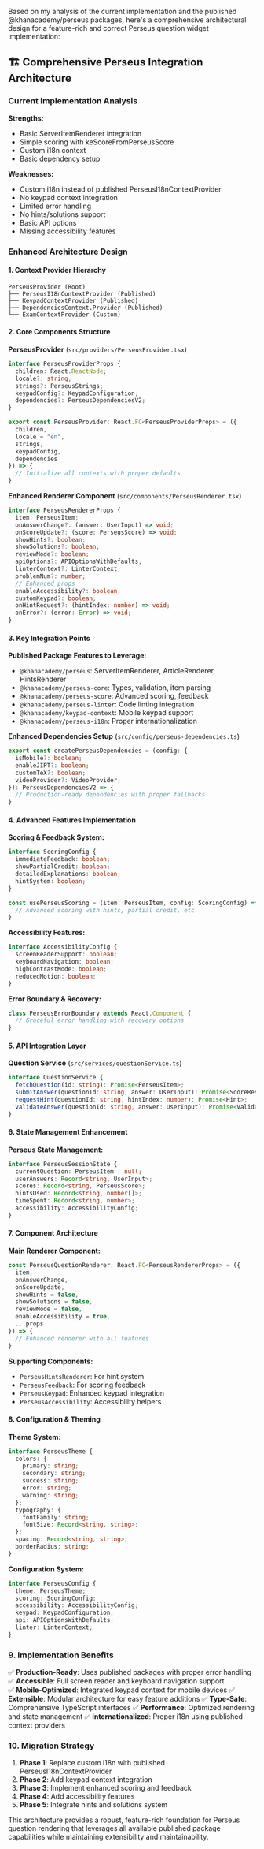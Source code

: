 Based on my analysis of the current implementation and the published @khanacademy/perseus packages, here's a comprehensive architectural design for a feature-rich and correct Perseus question widget implementation:

## 🏗️ **Comprehensive Perseus Integration Architecture**

### **Current Implementation Analysis**

**Strengths:**
- Basic ServerItemRenderer integration
- Simple scoring with keScoreFromPerseusScore
- Custom i18n context
- Basic dependency setup

**Weaknesses:**
- Custom i18n instead of published PerseusI18nContextProvider
- No keypad context integration
- Limited error handling
- No hints/solutions support
- Basic API options
- Missing accessibility features

### **Enhanced Architecture Design**

#### **1. Context Provider Hierarchy**
```
PerseusProvider (Root)
├── PerseusI18nContextProvider (Published)
├── KeypadContextProvider (Published)
├── DependenciesContext.Provider (Published)
└── ExamContextProvider (Custom)
```

#### **2. Core Components Structure**

**PerseusProvider** (`src/providers/PerseusProvider.tsx`)
```typescript
interface PerseusProviderProps {
  children: React.ReactNode;
  locale?: string;
  strings?: PerseusStrings;
  keypadConfig?: KeypadConfiguration;
  dependencies?: PerseusDependenciesV2;
}

export const PerseusProvider: React.FC<PerseusProviderProps> = ({
  children,
  locale = "en",
  strings,
  keypadConfig,
  dependencies
}) => {
  // Initialize all contexts with proper defaults
}
```

**Enhanced Renderer Component** (`src/components/PerseusRenderer.tsx`)
```typescript
interface PerseusRendererProps {
  item: PerseusItem;
  onAnswerChange?: (answer: UserInput) => void;
  onScoreUpdate?: (score: PerseusScore) => void;
  showHints?: boolean;
  showSolutions?: boolean;
  reviewMode?: boolean;
  apiOptions?: APIOptionsWithDefaults;
  linterContext?: LinterContext;
  problemNum?: number;
  // Enhanced props
  enableAccessibility?: boolean;
  customKeypad?: boolean;
  onHintRequest?: (hintIndex: number) => void;
  onError?: (error: Error) => void;
}
```

#### **3. Key Integration Points**

**Published Package Features to Leverage:**
- `@khanacademy/perseus`: ServerItemRenderer, ArticleRenderer, HintsRenderer
- `@khanacademy/perseus-core`: Types, validation, item parsing
- `@khanacademy/perseus-score`: Advanced scoring, feedback
- `@khanacademy/perseus-linter`: Code linting integration
- `@khanacademy/keypad-context`: Mobile keypad support
- `@khanacademy/perseus-i18n`: Proper internationalization

**Enhanced Dependencies Setup** (`src/config/perseus-dependencies.ts`)
```typescript
export const createPerseusDependencies = (config: {
  isMobile?: boolean;
  enableJIPT?: boolean;
  customTeX?: boolean;
  videoProvider?: VideoProvider;
}): PerseusDependenciesV2 => {
  // Production-ready dependencies with proper fallbacks
}
```

#### **4. Advanced Features Implementation**

**Scoring & Feedback System:**
```typescript
interface ScoringConfig {
  immediateFeedback: boolean;
  showPartialCredit: boolean;
  detailedExplanations: boolean;
  hintSystem: boolean;
}

const usePerseusScoring = (item: PerseusItem, config: ScoringConfig) => {
  // Advanced scoring with hints, partial credit, etc.
}
```

**Accessibility Features:**
```typescript
interface AccessibilityConfig {
  screenReaderSupport: boolean;
  keyboardNavigation: boolean;
  highContrastMode: boolean;
  reducedMotion: boolean;
}
```

**Error Boundary & Recovery:**
```typescript
class PerseusErrorBoundary extends React.Component {
  // Graceful error handling with recovery options
}
```

#### **5. API Integration Layer**

**Question Service** (`src/services/questionService.ts`)
```typescript
interface QuestionService {
  fetchQuestion(id: string): Promise<PerseusItem>;
  submitAnswer(questionId: string, answer: UserInput): Promise<ScoreResult>;
  requestHint(questionId: string, hintIndex: number): Promise<Hint>;
  validateAnswer(questionId: string, answer: UserInput): Promise<ValidationResult>;
}
```

#### **6. State Management Enhancement**

**Perseus State Management:**
```typescript
interface PerseusSessionState {
  currentQuestion: PerseusItem | null;
  userAnswers: Record<string, UserInput>;
  scores: Record<string, PerseusScore>;
  hintsUsed: Record<string, number[]>;
  timeSpent: Record<string, number>;
  accessibility: AccessibilityConfig;
}
```

#### **7. Component Architecture**

**Main Renderer Component:**
```typescript
const PerseusQuestionRenderer: React.FC<PerseusRendererProps> = ({
  item,
  onAnswerChange,
  onScoreUpdate,
  showHints = false,
  showSolutions = false,
  reviewMode = false,
  enableAccessibility = true,
  ...props
}) => {
  // Enhanced renderer with all features
}
```

**Supporting Components:**
- `PerseusHintsRenderer`: For hint system
- `PerseusFeedback`: For scoring feedback
- `PerseusKeypad`: Enhanced keypad integration
- `PerseusAccessibility`: Accessibility helpers

#### **8. Configuration & Theming**

**Theme System:**
```typescript
interface PerseusTheme {
  colors: {
    primary: string;
    secondary: string;
    success: string;
    error: string;
    warning: string;
  };
  typography: {
    fontFamily: string;
    fontSize: Record<string, string>;
  };
  spacing: Record<string, string>;
  borderRadius: string;
}
```

**Configuration System:**
```typescript
interface PerseusConfig {
  theme: PerseusTheme;
  scoring: ScoringConfig;
  accessibility: AccessibilityConfig;
  keypad: KeypadConfiguration;
  api: APIOptionsWithDefaults;
  linter: LinterContext;
}
```

### **9. Implementation Benefits**

✅ **Production-Ready**: Uses published packages with proper error handling
✅ **Accessible**: Full screen reader and keyboard navigation support  
✅ **Mobile-Optimized**: Integrated keypad context for mobile devices
✅ **Extensible**: Modular architecture for easy feature additions
✅ **Type-Safe**: Comprehensive TypeScript interfaces
✅ **Performance**: Optimized rendering and state management
✅ **Internationalized**: Proper i18n using published context providers

### **10. Migration Strategy**

1. **Phase 1**: Replace custom i18n with published PerseusI18nContextProvider
2. **Phase 2**: Add keypad context integration
3. **Phase 3**: Implement enhanced scoring and feedback
4. **Phase 4**: Add accessibility features
5. **Phase 5**: Integrate hints and solutions system

This architecture provides a robust, feature-rich foundation for Perseus question rendering that leverages all available published package capabilities while maintaining extensibility and maintainability.